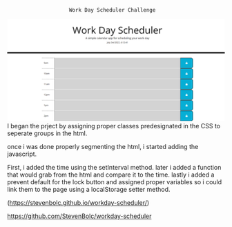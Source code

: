                         Work Day Scheduler Challenge
![screenshot](/images/Capture.PNG)
I began the prject by assigning proper classes predesignated in the CSS to seperate groups in the html. 

once i was done properly segmenting the html, i started adding the javascript.

First, i added the time using the setInterval method. later i added a function that would grab from the html and compare it to the time. lastly i added a prevent default for the lock button and assigned proper variables so i could link them to the page using a localStorage setter method.

(https://stevenbolc.github.io/workday-scheduler/)

https://github.com/StevenBolc/workday-scheduler